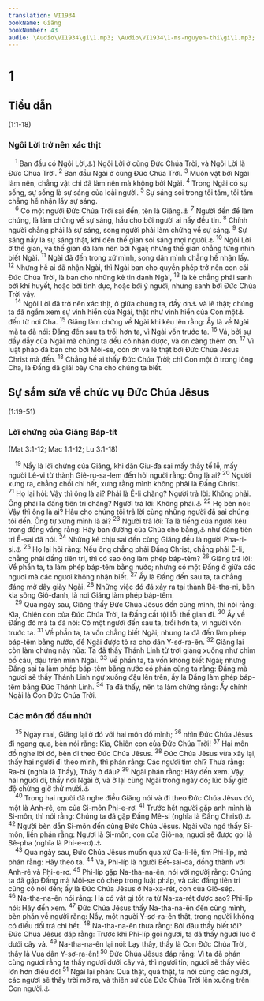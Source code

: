 ```yaml
---
translation: VI1934
bookName: Giăng 
bookNumber: 43
audio: \Audio\VI1934\gi\1.mp3; \Audio\VI1934\1-ms-nguyen-thi\gi\1.mp3; \Audio\VI1934\2-ms-david-dong\gi\1.mp3
---
```


<div class="title"><h1>1</h1><h2>Tiểu dẫn</h2><p>(1:1-18)</p><h3>Ngôi Lời trở nên xác thịt</h3></div>
<span class="verse gi_1_1"> <sup>1</sup> Ban đầu có Ngôi Lời,<a data-toggle="tooltip" data-placement="bottom" title="Nt: Logos nghĩa là lời nói. Trong văn hóa Gờ-réc (Hi Lạp), từ nầy chỉ về lời nói lẫn ý tưởng trong tâm trí, và cũng chỉ về nguyên lý điều khiển mọi sự và tác động trong vũ trụ. Trong kinh điển Do Thái, Lời là tác nhân của Cong cuộc Sa tạo (xem Thi 33:6">⚓</a>) Ngôi Lời ở cùng Đức Chúa Trời, và Ngôi Lời là Đức Chúa Trời. </span>
<span class="verse gi_1_2"><sup>2</sup> Ban đầu Ngài ở cùng Đức Chúa Trời. </span>
<span class="verse gi_1_3"><sup>3</sup> Muôn vật bởi Ngài làm nên, chẳng vật chi đã làm nên mà không bởi Ngài. </span>
<span class="verse gi_1_4"><sup>4</sup> Trong Ngài có sự sống, sự sống là sự sáng của loài người. </span>
<span class="verse gi_1_5"><sup>5</sup> Sự sáng soi trong tối tăm, tối tăm chẳng hề nhận lấy sự sáng. <br/></span>
<span class="verse gi_1_6"> <sup>6</sup> Có một người Đức Chúa Trời sai đến, tên là Giăng.<a data-toggle="tooltip" data-placement="bottom" title="Mat 3:1; Mac 1:4; Lu 3:1-2">⚓</a></span>
<span class="verse gi_1_7"><sup>7</sup> Người đến để làm chứng, là làm chứng về sự sáng, hầu cho bởi người ai nấy đều tin. </span>
<span class="verse gi_1_8"><sup>8</sup> Chính người chẳng phải là sự sáng, song người phải làm chứng về sự sáng. </span>
<span class="verse gi_1_9"><sup>9</sup> Sự sáng nầy là sự sáng thật, khi đến thế gian soi sáng mọi người.<a data-toggle="tooltip" data-placement="bottom" title="Câu nầy hoặc dịch là: Sự Sa nầy là sự Sa thật, soi cho mọi người sanh ra ở thế gian nầy">⚓</a></span>
<span class="verse gi_1_10"><sup>10</sup> Ngôi Lời ở thế gian, và thế gian đã làm nên bởi Ngài; nhưng thế gian chẳng từng nhìn biết Ngài. </span>
<span class="verse gi_1_11"><sup>11</sup> Ngài đã đến trong xứ mình, song dân mình chẳng hề nhận lấy. </span>
<span class="verse gi_1_12"><sup>12</sup> Nhưng hễ ai đã nhận Ngài, thì Ngài ban cho quyền phép trở nên con cái Đức Chúa Trời, là ban cho những kẻ tin danh Ngài, </span>
<span class="verse gi_1_13"><sup>13</sup> là kẻ chẳng phải sanh bởi khí huyết, hoặc bởi tình dục, hoặc bởi ý người, nhưng sanh bởi Đức Chúa Trời vậy. <br/></span>
<span class="verse gi_1_14"> <sup>14</sup> Ngôi Lời đã trở nên xác thịt, ở giữa chúng ta, đầy ơn<a data-toggle="tooltip" data-placement="bottom" title="Xem chú thích ở Lu 2:40">⚓</a> và lẽ thật; chúng ta đã ngắm xem sự vinh hiển của Ngài, thật như vinh hiển của Con một<a data-toggle="tooltip" data-placement="bottom" title="Theo tiếng bổn thì chữ Con một có ý là Con sanh ra chỉ có một mà thôi">⚓</a> đến từ nơi Cha. </span>
<span class="verse gi_1_15"><sup>15</sup> Giăng làm chứng về Ngài khi kêu lên rằng: Ấy là về Ngài mà ta đã nói: Đấng đến sau ta trổi hơn ta, vì Ngài vốn trước ta. </span>
<span class="verse gi_1_16"><sup>16</sup> Vả, bởi sự đầy dẫy của Ngài mà chúng ta đều có nhận được, và ơn càng thêm ơn. </span>
<span class="verse gi_1_17"><sup>17</sup> Vì luật pháp đã ban cho bởi Môi-se, còn ơn và lẽ thật bởi Đức Chúa Jêsus Christ mà đến. </span>
<span class="verse gi_1_18"><sup>18</sup> Chẳng hề ai thấy Đức Chúa Trời; chỉ Con một ở trong lòng Cha, là Đấng đã giãi bày Cha cho chúng ta biết. <br/></span>
<div class="title"><h2>Sự sắm sửa về chức vụ Đức Chúa Jêsus</h2><p>(1:19-51)</p><h3>Lời chứng của Giăng Báp-tít</h3><p>(Mat 3:1-12; Mac 1:1-12; Lu 3:1-18)</p></div>
<span class="verse gi_1_19"> <sup>19</sup> Nầy là lời chứng của Giăng, khi dân Giu-đa sai mấy thầy tế lễ, mấy người Lê-vi từ thành Giê-ru-sa-lem đến hỏi người rằng: Ông là ai? </span>
<span class="verse gi_1_20"><sup>20</sup> Người xưng ra, chẳng chối chi hết, xưng rằng mình không phải là Đấng Christ. </span>
<span class="verse gi_1_21"><sup>21</sup> Họ lại hỏi: Vậy thì ông là ai? Phải là Ê-li chăng? Người trả lời: Không phải. Ông phải là đấng tiên tri chăng? Người trả lời: Không phải.<a data-toggle="tooltip" data-placement="bottom" title="Ma 4:5; Phu 18:15,18 ">⚓</a></span>
<span class="verse gi_1_22"><sup>22</sup> Họ bèn nói: Vậy thì ông là ai? Hầu cho chúng tôi trả lời cùng những người đã sai chúng tôi đến. Ông tự xưng mình là ai? </span>
<span class="verse gi_1_23"><sup>23</sup> Người trả lời: Ta là tiếng của người kêu trong đồng vắng rằng: Hãy ban đường của Chúa cho bằng,<a data-toggle="tooltip" data-placement="bottom" title="Es 40:3">⚓</a> như đấng tiên tri Ê-sai đã nói. </span>
<span class="verse gi_1_24"><sup>24</sup> Những kẻ chịu sai đến cùng Giăng đều là người Pha-ri-si.<a data-toggle="tooltip" data-placement="bottom" title="Xem chú thích ở Mat 3:7">⚓</a></span>
<span class="verse gi_1_25"><sup>25</sup> Họ lại hỏi rằng: Nếu ông chẳng phải Đấng Christ, chẳng phải Ê-li, chẳng phải đấng tiên tri, thì cớ sao ông làm phép báp-têm? </span>
<span class="verse gi_1_26"><sup>26</sup> Giăng trả lời: Về phần ta, ta làm phép báp-têm bằng nước; nhưng có một Đấng ở giữa các ngươi mà các ngươi không nhận biết. </span>
<span class="verse gi_1_27"><sup>27</sup> Ấy là Đấng đến sau ta, ta chẳng đáng mở dây giày Ngài. </span>
<span class="verse gi_1_28"><sup>28</sup> Những việc đó đã xảy ra tại thành Bê-tha-ni, bên kia sông Giô-đanh, là nơi Giăng làm phép báp-têm. <br/></span>
<span class="verse gi_1_29"> <sup>29</sup> Qua ngày sau, Giăng thấy Đức Chúa Jêsus đến cùng mình, thì nói rằng: Kìa, Chiên con của Đức Chúa Trời, là Đấng cất tội lỗi thế gian đi. </span>
<span class="verse gi_1_30"><sup>30</sup> Ấy về Đấng đó mà ta đã nói: Có một người đến sau ta, trổi hơn ta, vì người vốn trước ta. </span>
<span class="verse gi_1_31"><sup>31</sup> Về phần ta, ta vốn chẳng biết Ngài; nhưng ta đã đến làm phép báp-têm bằng nước, để Ngài được tỏ ra cho dân Y-sơ-ra-ên. </span>
<span class="verse gi_1_32"><sup>32</sup> Giăng lại còn làm chứng nầy nữa: Ta đã thấy Thánh Linh từ trời giáng xuống như chim bồ câu, đậu trên mình Ngài. </span>
<span class="verse gi_1_33"><sup>33</sup> Về phần ta, ta vốn không biết Ngài; nhưng Đấng sai ta làm phép báp-têm bằng nước có phán cùng ta rằng: Đấng mà ngươi sẽ thấy Thánh Linh ngự xuống đậu lên trên, ấy là Đấng làm phép báp-têm bằng Đức Thánh Linh. </span>
<span class="verse gi_1_34"><sup>34</sup> Ta đã thấy, nên ta làm chứng rằng: Ấy chính Ngài là Con Đức Chúa Trời. <br/></span>
<div class="title"><h3>Các môn đồ đầu nhứt</h3></div>
<span class="verse gi_1_35"> <sup>35</sup> Ngày mai, Giăng lại ở đó với hai môn đồ mình; </span>
<span class="verse gi_1_36"><sup>36</sup> nhìn Đức Chúa Jêsus đi ngang qua, bèn nói rằng: Kìa, Chiên con của Đức Chúa Trời! </span>
<span class="verse gi_1_37"><sup>37</sup> Hai môn đồ nghe lời đó, bèn đi theo Đức Chúa Jêsus. </span>
<span class="verse gi_1_38"><sup>38</sup> Đức Chúa Jêsus vừa xây lại, thấy hai người đi theo mình, thì phán rằng: Các ngươi tìm chi? Thưa rằng: Ra-bi (nghĩa là Thầy), Thầy ở đâu? </span>
<span class="verse gi_1_39"><sup>39</sup> Ngài phán rằng: Hãy đến xem. Vậy, hai người đi, thấy nơi Ngài ở, và ở lại cùng Ngài trong ngày đó; lúc bấy giờ độ chừng giờ thứ mười.<a data-toggle="tooltip" data-placement="bottom" title="Vào bốn giờ chiều">⚓</a><br/></span>
<span class="verse gi_1_40"> <sup>40</sup> Trong hai người đã nghe điều Giăng nói và đi theo Đức Chúa Jêsus đó, một là Anh-rê, em của Si-môn Phi-e-rơ. </span>
<span class="verse gi_1_41"><sup>41</sup> Trước hết người gặp anh mình là Si-môn, thì nói rằng: Chúng ta đã gặp Đấng Mê-si (nghĩa là Đấng Christ).<a data-toggle="tooltip" data-placement="bottom" title="Christ nghĩa là Đấng chịu xức dầu">⚓</a></span>
<span class="verse gi_1_42"><sup>42</sup> Người bèn dẫn Si-môn đến cùng Đức Chúa Jêsus. Ngài vừa ngó thấy Si-môn, liền phán rằng: Ngươi là Si-môn, con của Giô-na; ngươi sẽ được gọi là Sê-pha (nghĩa là Phi-e-rơ).<a data-toggle="tooltip" data-placement="bottom" title="Cả hai từ Sê-pha (tiếng A-ram) và Phi-e-rơ (tiếng Gờ-réc) đều có nghĩa là đá">⚓</a><br/></span>
<span class="verse gi_1_43"> <sup>43</sup> Qua ngày sau, Đức Chúa Jêsus muốn qua xứ Ga-li-lê, tìm Phi-líp, mà phán rằng: Hãy theo ta. </span>
<span class="verse gi_1_44"><sup>44</sup> Vả, Phi-líp là người Bết-sai-đa, đồng thành với Anh-rê và Phi-e-rơ. </span>
<span class="verse gi_1_45"><sup>45</sup> Phi-líp gặp Na-tha-na-ên, nói với người rằng: Chúng ta đã gặp Đấng mà Môi-se có chép trong luật pháp, và các đấng tiên tri cũng có nói đến; ấy là Đức Chúa Jêsus ở Na-xa-rét, con của Giô-sép. </span>
<span class="verse gi_1_46"><sup>46</sup> Na-tha-na-ên nói rằng: Há có vật gì tốt ra từ Na-xa-rét được sao? Phi-líp nói: Hãy đến xem. </span>
<span class="verse gi_1_47"><sup>47</sup> Đức Chúa Jêsus thấy Na-tha-na-ên đến cùng mình, bèn phán về người rằng: Nầy, một người Y-sơ-ra-ên thật, trong người không có điều dối trá chi hết. </span>
<span class="verse gi_1_48"><sup>48</sup> Na-tha-na-ên thưa rằng: Bởi đâu thầy biết tôi? Đức Chúa Jêsus đáp rằng: Trước khi Phi-líp gọi ngươi, ta đã thấy ngươi lúc ở dưới cây vả. </span>
<span class="verse gi_1_49"><sup>49</sup> Na-tha-na-ên lại nói: Lạy thầy, thầy là Con Đức Chúa Trời, thầy là Vua dân Y-sơ-ra-ên! </span>
<span class="verse gi_1_50"><sup>50</sup> Đức Chúa Jêsus đáp rằng: Vì ta đã phán cùng ngươi rằng ta thấy ngươi dưới cây vả, thì ngươi tin; ngươi sẽ thấy việc lớn hơn điều đó! </span>
<span class="verse gi_1_51"><sup>51</sup> Ngài lại phán: Quả thật, quả thật, ta nói cùng các ngươi, các ngươi sẽ thấy trời mở ra, và thiên sứ của Đức Chúa Trời lên xuống trên Con người.<a data-toggle="tooltip" data-placement="bottom" title="Sa 28:12">⚓</a><br/></span>
